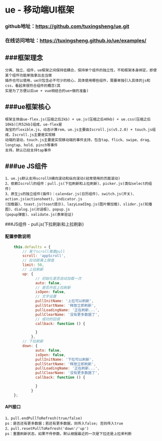 # ue - 移动端UI框架

### github地址：https://github.com/tuxingsheng/ue.git
### 在线访问地址：https://tuxingsheng.github.io/ue/examples/

###框架理念
---

    分离、独立、组件，ue框架之间保持低耦合，保持单个组件的独立性，不和框架本身绑定，即使某个组件功能单独拿出去当做
    插件也可以使用，ue只包含必不可少的核心，具体使用哪些组件，需要单独引入具体的js和css，看起来很符合组件的概念(其
    实是为了方便以后ue + vue相结合的ue+做的准备)


###ue框架核心
---

    框架主体由ue-flex.js(压缩之后2kb) + ue.js(压缩之后40kb) + ue.css(压缩之后10kb)[共52kb]组成，ue-flex是
    淘宝的flexible.js，动态计算rem，ue.js主要由Iscroll.js(v5.2.0) + touch.js组成，Iscroll.js主要是实现移
    动端的滚动，touch.js主要是实现移动端的事件支持，包含tap、flick、swipe、drag、longtap、hold、pinch等事件
    支持，默认已经支持tap事件


###ue JS组件
---

    1、ue.js默认支持scrollX横向滚动和纵向滚动(经常使用的页面滚动)
    2、依赖Iscroll的组件：pull.js(下拉刷新和上拉刷新)、picker.js(类似select的组件)
    3、原生js的独立组件(插件)：calendar.js(日历组件)、switch.js(开关)、action.js(actionsheet)、indicator.js
    (加载器)、toast.js(toast提示)、lazyLoadImg.js(图片懒加载)、slider.js(轮播图)、dialog.js(对话框)、popup.js
    (popup弹窗)、validate.js(表单验证)


###JS组件 - pull.js(下拉刷新和上拉刷新)
#### 配置参数说明
```javascript
    this.defaults = {
        // 某个scroll需要pull
        scroll: 'appScroll',
        // 拉动距离上限值
        limit: 50,
        // 上拉刷新
        up: {
              // 初始化是否自动加载一次
              auto: false,
              // 是否开启上拉刷新
              isOpen: false,
              // 文字设置
              pullInitName: '上拉可以刷新',
              pullStartName: '释放立即刷新',
              pullLoadingName: '正在刷新...',
              pullClearName: '没有更多数据了',
              // 成功的回调
              callback: function () {

              }
            },
        // 下拉刷新
        down: {
              auto: false,
              isOpen: false,
              pullInitName: '下拉可以刷新',
              pullStartName: '释放立即刷新',
              pullLoadingName: '正在刷新...',
              pullClearName: '没有更多数据了',
              callback: function () {

              }
            }
    };
```
#### API接口

    1、pull.endPullToRefresh(true/false)
    ps：是否还有更多数据；若还有更多数据，则传入false; 否则传入true
    2、pull.resetPullToRefresh('down'/'up')
    ps：重置刷新状态，如果不传参数，默认根据最近的一次是下拉还是上拉来判断















